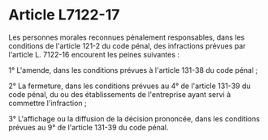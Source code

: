 # Article L7122-17

Les personnes morales reconnues pénalement responsables, dans les conditions de l'article 121-2 du code pénal, des infractions prévues par l'article L. 7122-16 encourent les peines suivantes :

1° L'amende, dans les conditions prévues à l'article 131-38 du code pénal ;

2° La fermeture, dans les conditions prévues au 4° de l'article 131-39 du code pénal, du ou des établissements de l'entreprise ayant servi à commettre l'infraction ;

3° L'affichage ou la diffusion de la décision prononcée, dans les conditions prévues au 9° de l'article 131-39 du code pénal.